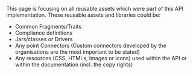 This page is focusing on all reusable assets which were part of this API implementation. These reusable assets and libraries could be:

- Common Fragments/Traits
- Compliance definitions
- Jars/classes or Drivers
- Any point Connectors (Custom connectors developed by the organisations are the most important to be stated)
- Any resources (CSS, HTMLs, Images or icons) used within the API or within the documentation (incl. the copy rights)
